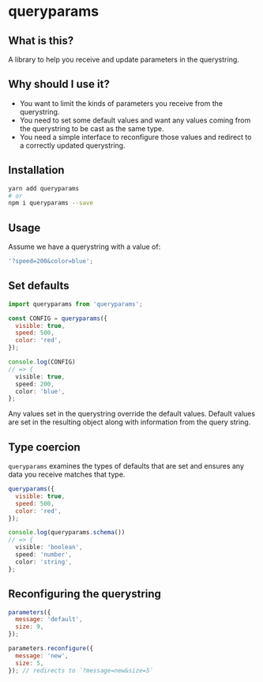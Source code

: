 # queryparams

## What is this?

A library to help you receive and update parameters in the querystring.

## Why should I use it?

* You want to limit the kinds of parameters you receive from the querystring.
* You need to set some default values and want any values coming from the querystring to be cast as the same type.
* You need a simple interface to reconfigure those values and redirect to a correctly updated querystring.

## Installation

```bash
yarn add queryparams
# or
npm i queryparams --save
```

## Usage

Assume we have a querystring with a value of:

```javascript
'?speed=200&color=blue';
```

## Set defaults

```javascript
import queryparams from 'queryparams';

const CONFIG = queryparams({
  visible: true,
  speed: 500,
  color: 'red',
});

console.log(CONFIG)
// => {
  visible: true,
  speed: 200,
  color: 'blue',
};
```

Any values set in the querystring override the default values. Default values are set in the resulting object along with information from the query string.

## Type coercion

`queryparams` examines the types of defaults that are set and ensures any data you receive matches that type.

```javascript
queryparams({
  visible: true,
  speed: 500,
  color: 'red',
});

console.log(queryparams.schema())
// => {
  visible: 'boolean',
  speed: 'number',
  color: 'string',
};
```

## Reconfiguring the querystring

```javascript
parameters({
  message: 'default',
  size: 9,
});

parameters.reconfigure({
  message: 'new',
  size: 5,
}); // redirects to `?message=new&size=5`
```
